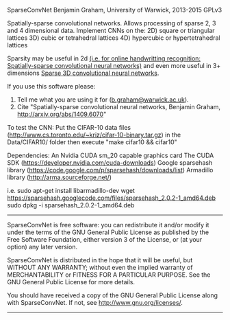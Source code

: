 SparseConvNet
Benjamin Graham, University of Warwick, 2013-2015
GPLv3

Spatially-sparse convolutional networks.
Allows processing of sparse 2, 3 and 4 dimensional data.
Implement CNNs on the:
2D) square or triangular lattices
3D) cubic or tetrahedral lattices
4D) hypercubic or hypertetrahedral lattices

Sparsity may be useful in 2d [(i.e. for online handwritting recognition: Spatially-sparse convolutional neural networks)](http://arxiv.org/abs/1409.6070) and even more useful in 3+ dimensions [Sparse 3D convolutional neural networks](http://arxiv.org/abs/1505.02890).

If you use this software please:
1. Tell me what you are using it for (b.graham@warwick.ac.uk).
2. Cite "Spatially-sparse convolutional neural networks,
         Benjamin Graham,
         http://arxiv.org/abs/1409.6070"

To test the CNN:
Put the CIFAR-10 data files (http://www.cs.toronto.edu/~kriz/cifar-10-binary.tar.gz) in the
Data/CIFAR10/ folder then execute "make cifar10 && cifar10"

Dependencies:
An Nvidia CUDA sm_20 capable graphics card
The CUDA SDK (https://developer.nvidia.com/cuda-downloads)
Google sparsehash library (https://code.google.com/p/sparsehash/downloads/list)
Armadillo library (http://arma.sourceforge.net/)

i.e.
sudo apt-get install libarmadillo-dev
wget https://sparsehash.googlecode.com/files/sparsehash_2.0.2-1_amd64.deb
sudo dpkg -i sparsehash_2.0.2-1_amd64.deb

*****************************************************************************
SparseConvNet is free software: you can redistribute it and/or modify
it under the terms of the GNU General Public License as published by
the Free Software Foundation, either version 3 of the License, or
(at your option) any later version.

SparseConvNet is distributed in the hope that it will be useful,
but WITHOUT ANY WARRANTY; without even the implied warranty of
MERCHANTABILITY or FITNESS FOR A PARTICULAR PURPOSE.  See the
GNU General Public License for more details.

You should have received a copy of the GNU General Public License
along with SparseConvNet.  If not, see <http://www.gnu.org/licenses/>.
**************************************************************************
